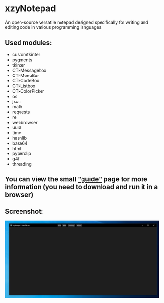 # xzyNotepad
An open-source versatile notepad designed specifically for writing and editing code in various programming languages.

## Used modules:
- customtkinter
- pygments
- tkinter
- CTkMessagebox
- CTkMenuBar
- CTkCodeBox
- CTkListbox
- CTkColorPicker
- os
- json
- math
- requests
- re
- webbrowser
- uuid
- time
- hashlib
- base64
- html
- pyperclip
- g4f
- threading

## You can view the small ["guide"](https://github.com/KiTant/xzyNotepad/blob/master/assets/xzyNotepadGuide.html) page for more information (you need to download and run it in a browser)

## Screenshot:
![Program screenshot](https://github.com/KiTant/xzyNotepad/blob/master/ScreenshotOfProgram.jpg)